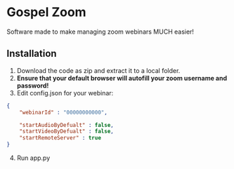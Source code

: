 # Gospel Zoom

Software made to make managing zoom webinars MUCH easier!

## Installation

1. Download the code as zip and extract it to a local folder.
2. __Ensure that your default browser will autofill your zoom username and password!__
3. Edit config.json for your webinar:

```json
{
    "webinarId" : "00000000000",

    "startAudioByDefualt" : false,
    "startVideoByDefualt" : false,
    "startRemoteServer" : true
}
```
4. Run app.py
